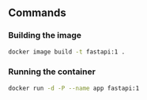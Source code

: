 ## Commands 


### Building the image

```bash
docker image build -t fastapi:1 .
```

### Running the container

```bash
docker run -d -P --name app fastapi:1
```